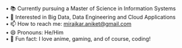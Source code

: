 • 📚 Currently pursuing a Master of Science in Information Systems <br>
• 🤔 Interested in Big Data, Data Engineering and Cloud Applications <br>
• 📫 How to reach me: mirajkar.aniket@gmail.com <br>
• 😄 Pronouns: He/Him <br>
• 👀 Fun fact: I love anime, gaming, and of course, coding! <br>
